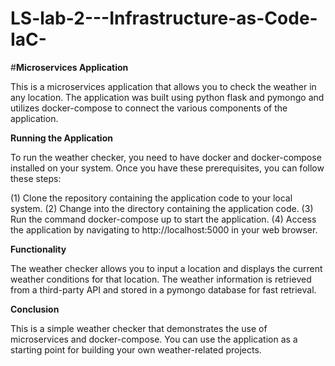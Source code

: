 # LS-lab-2---Infrastructure-as-Code-IaC-

#**Microservices Application**

This is a microservices application that allows you to check the weather in any location. The application was built using python flask and pymongo and utilizes docker-compose to connect the various components of the application.

**Running the Application**

To run the weather checker, you need to have docker and docker-compose installed on your system. Once you have these prerequisites, you can follow these steps:

(1) Clone the repository containing the application code to your local system.
(2) Change into the directory containing the application code.
(3) Run the command docker-compose up to start the application.
(4) Access the application by navigating to http://localhost:5000 in your web browser.

**Functionality**

The weather checker allows you to input a location and displays the current weather conditions for that location. The weather information is retrieved from a third-party API and stored in a pymongo database for fast retrieval.

**Conclusion**

This is a simple weather checker that demonstrates the use of microservices and docker-compose. You can use the application as a starting point for building your own weather-related projects.